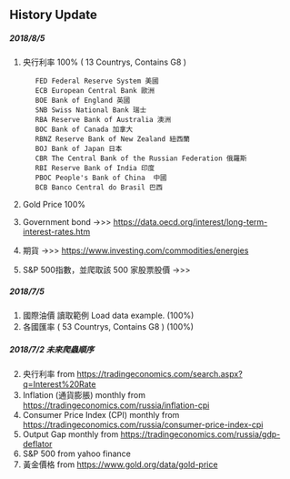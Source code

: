 ## History Update

##### 2018/8/5
1. 央行利率 100% ( 13 Countrys, Contains G8 )

          FED Federal Reserve System 美國
          ECB European Central Bank 歐洲
          BOE Bank of England 英國
          SNB Swiss National Bank 瑞士
          RBA Reserve Bank of Australia 澳洲
          BOC Bank of Canada 加拿大
          RBNZ Reserve Bank of New Zealand 紐西蘭
          BOJ Bank of Japan 日本
          CBR The Central Bank of the Russian Federation 俄羅斯
          RBI Reserve Bank of India 印度
          PBOC People's Bank of China  中國
          BCB Banco Central do Brasil 巴西
2. Gold Price 100%
3. Government bond ->>>  https://data.oecd.org/interest/long-term-interest-rates.htm
4. 期貨 ->>> https://www.investing.com/commodities/energies
5. S&P 500指數，並爬取該 500 家股票股價 ->>>
 
##### 2018/7/5 
1. 國際油價 讀取範例 Load data example. (100%)
3. 各國匯率  ( 53 Countrys, Contains G8 )  (100%)

##### 2018/7/2 未來爬蟲順序
2. 央行利率 from https://tradingeconomics.com/search.aspx?q=Interest%20Rate
4. Inflation (通貨膨脹) monthly from https://tradingeconomics.com/russia/inflation-cpi
5. Consumer Price Index (CPI) monthly from https://tradingeconomics.com/russia/consumer-price-index-cpi
6. Output Gap monthly from https://tradingeconomics.com/russia/gdp-deflator
8. S&P 500 from yahoo finance
9. 黃金價格 from https://www.gold.org/data/gold-price




